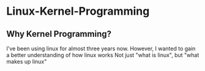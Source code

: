 # Linux-Kernel-Programming

## Why Kernel Programming?

I've been using linux for almost three years now.
However, I wanted to gain a better understanding of how linux works
Not just "what is linux", but "what makes up linux"
